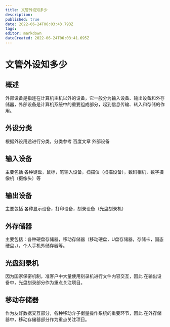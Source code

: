 ```yaml
---
title: 文管外设知多少
description: 
published: true
date: 2022-06-24T06:03:43.793Z
tags: 
editor: markdown
dateCreated: 2022-06-24T06:03:41.695Z
---
```


# 文管外设知多少
## 概述
外部设备是指连在计算机主机以外的设备，它一般分为输入设备、输出设备和外存储器，外部设备是计算机系统中的重要组成部分，起到信息传输、转入和存储的作用。
## 外设分类
根据外设用途进行分类，分类参考 百度文章 外部设备

## 输入设备
主要包括 各种键盘，鼠标，笔输入设备，扫描仪（扫描设备），数码相机，数字摄像机（摄像头）等

## 输出设备
主要包括 各种显示设备，打印设备，刻录设备（光盘刻录机）

## 外存储器
主要包括：各种硬盘存储器，移动存储器（移动硬盘，U盘存储器，存储卡，固态硬盘，），个人手机外储存器等。


## 光盘刻录机
 因为国家保密机制，准客户中大量使用刻录机进行文件内容交互，因此 在输出设备中，光盘刻录部分作为重点关注项目。
## 移动存储器
 作为友好数据交互部分，各种移动介子衡量操作系统的重要环节，因此 在外存储器中，移动存储器部分作为重点关注项目。
